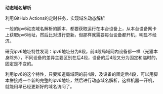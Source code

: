**动态域名解析**

利用GitHub Actions的定时任务，实现域名动态解析

一般的ipv6动态域名解析的脚本，都要获取运行在本台设备上，从本台设备网卡上获取ipv6地址，然后比对进行更新。但那样就需要每台设备都开机，明显不经济。

研究ipv6地址特性发现：ipv6地址分为8段，前4段局域网内设备都一样（光猫本身除外），不同设备的差异主要区别在后4段，设备的后4段又分为固定和临时的，固定是不变的。

利用ipv6的这个特性，只要知道局域网的前4段，及设备的固定后4段，可以用脚本拼接成一个新的完整的ipv6地址，然后进行动态域名解析，这样机器一开机，就能用早已经更新好的域名访问了。
